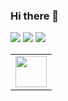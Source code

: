 ### Hi there 👋

<!--
**Mahesh-Saka/Mahesh-Saka** is a ✨ _special_ ✨ repository because its `README.md` (this file) appears on your GitHub profile.

Here are some ideas to get you started:

- 🔭 I’m currently working on ...
- 🌱 I’m currently learning ...
- 👯 I’m looking to collaborate on ...
- 🤔 I’m looking for help with ...
- 💬 Ask me about ...
- 📫 How to reach me: ...
- 😄 Pronouns: ...
- ⚡ Fun fact: ...
-->
<img src="https://github-readme-stats.vercel.app/api/top-langs?username=Mahesh-Saka&layout=compact"/>    
<img src="https://github-readme-stats.vercel.app/api?username=Mahesh-Saka&show_icons=true"/>
<img src="https://github-readme-streak-stats.herokuapp.com/?user=Mahesh-Saka"/>


<table>
    <tbody>
        <tr>
            <td><a href="https://in.linkedin.com/in/mahesh-saka">
            <img height="50" src="https://www.vectorlogo.zone/logos/linkedin/linkedin-ar21.svg" />
            </a></td>
           <!-- <td><a href="https://open.spotify.com/playlist/7KmIUNWrK8wEHfQcQfFrQ1?si=0e2d44043b5a40a4">
            <img height="50" src="https://www.vectorlogo.zone/logos/spotify/spotify-ar21.svg"/>
            </a></td> -->
        </tr>
    </tbody>
</table>
